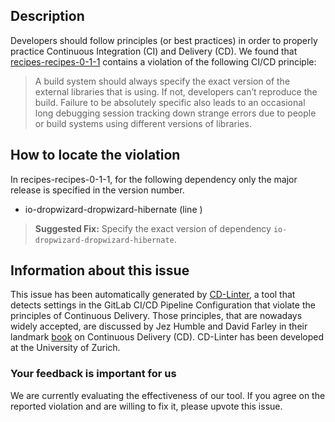 
## Description
Developers should follow principles (or best practices) in order to properly practice Continuous Integration (CI) and Delivery (CD).
We found that [recipes-recipes-0-1-1](https://gitlab.com/harkwell/recipes/blob/master/.gitlab-ci.yml) contains a violation of the following CI/CD principle:

> A build system should always specify the exact version of the external libraries that is using.
If not, developers can’t reproduce the build. Failure to be absolutely specific also leads to an occasional long debugging session tracking down strange errors due to people or build systems using different versions of libraries.

## How to locate the violation

In recipes-recipes-0-1-1, for the following dependency only the major release is specified in the version number.

* io-dropwizard-dropwizard-hibernate (line )

> **Suggested Fix:** Specify the exact version of dependency `io-dropwizard-dropwizard-hibernate`.

## Information about this issue

This issue has been automatically generated by [CD-Linter](https://gitlab.com/Jancso/configuration-analytics), a tool that detects settings in the GitLab CI/CD Pipeline Configuration that violate the principles of Continuous Delivery. Those principles, that are nowadays widely accepted, are discussed by Jez Humble and David Farley in their landmark [book](https://www.oreilly.com/library/view/continuous-delivery-reliable/9780321670250/) on Continuous Delivery (CD). CD-Linter has been developed at the University of Zurich.

### Your feedback is important for us
We are currently evaluating the effectiveness of our tool. If you agree on the reported violation and are willing to fix it, please upvote this issue.